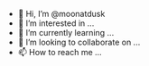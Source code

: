 - 👋 Hi, I’m @moonatdusk
- 👀 I’m interested in ...
- 🌱 I’m currently learning ...
- 💞️ I’m looking to collaborate on ...
- 📫 How to reach me ...

<!---
moonatdusk/moonatdusk is a ✨ special ✨ repository because its `README.md` (this file) appears on your GitHub profile.
You can click the Preview link to take a look at your changes.
--->
